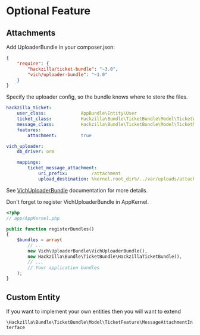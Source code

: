 # Optional Feature

## Attachments

Add UploaderBundle in your composer.json:

```json
{
    "require": {
        "hackzilla/ticket-bundle": "~3.0",
        "vich/uploader-bundle": "~1.0"
    }
}
```

Specify the uploader config, so the bundle knows where to store the files.

```yaml
hackzilla_ticket:
    user_class:             AppBundle\Entity\User
    ticket_class:           Hackzilla\Bundle\TicketBundle\Model\TicketWithAttachment
    message_class:          Hackzilla\Bundle\TicketBundle\Model\TicketMessageWithAttachment
    features:
        attachment:         true

vich_uploader:
    db_driver: orm

    mappings:
        ticket_message_attachment:
            uri_prefix:         /attachment
            upload_destination: %kernel.root_dir%/../var/uploads/attachment/
```

See [VichUploaderBundle](https://github.com/dustin10/VichUploaderBundle/blob/master/Resources/doc/index.md) documentation for more details.

Don't forget to register VichUploaderBundle in AppKernel.

``` php
<?php
// app/AppKernel.php

public function registerBundles()
{
    $bundles = array(
        // ...
        new Vich\UploaderBundle\VichUploaderBundle(),
        new Hackzilla\Bundle\TicketBundle\HackzillaTicketBundle(),
        // ...
        // Your application bundles
    );
}
```

## Custom Entity

If you want to implement your own entities then you will want to extend 
    
``` \Hackzilla\Bundle\TicketBundle\Model\TicketFeature\MessageAttachmentInterface ```
